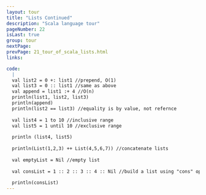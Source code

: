 ```yaml
---
layout: tour
title: "Lists Continued"
description: "Scala language tour"
pageNumber: 22
isLast: true
group: tour
nextPage: 
prevPage: 21_tour_of_scala_lists.html
links:

code:
  |
  val list2 = 0 +: list1 //prepend, O(1)  
  val list3 = 0 :: list1 //same as above  
  val append = list1 :+ 4 //O(n)  
  println(list1, list2, list3)  
  println(append)  
  println(list2 == list3) //equality is by value, not refernce  
  
  val list4 = 1 to 10 //inclusive range  
  val list5 = 1 until 10 //exclusive range  
  
  println (list4, list5)  
  
  println(List(1,2,3) ++ List(4,5,6,7)) //concatenate lists  
  
  val emptyList = Nil //empty list  
  
  val consList = 1 :: 2 :: 3 :: 4 :: Nil //build a list using "cons" operator  
  
  println(consList)  
---
```


